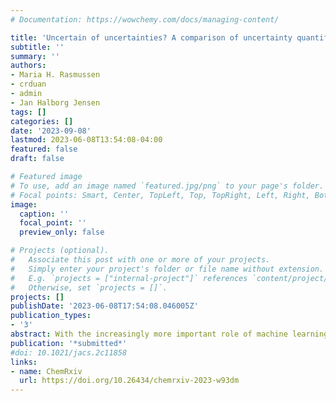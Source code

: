 ```yaml
---
# Documentation: https://wowchemy.com/docs/managing-content/

title: 'Uncertain of uncertainties? A comparison of uncertainty quantification metrics for chemical data sets'
subtitle: ''
summary: ''
authors:
- Maria H. Rasmussen
- crduan
- admin
- Jan Halborg Jensen
tags: []
categories: []
date: '2023-09-08'
lastmod: 2023-06-08T13:54:08-04:00
featured: false
draft: false

# Featured image
# To use, add an image named `featured.jpg/png` to your page's folder.
# Focal points: Smart, Center, TopLeft, Top, TopRight, Left, Right, BottomLeft, Bottom, BottomRight.
image:
  caption: ''
  focal_point: ''
  preview_only: false

# Projects (optional).
#   Associate this post with one or more of your projects.
#   Simply enter your project's folder or file name without extension.
#   E.g. `projects = ["internal-project"]` references `content/project/deep-learning/index.md`.
#   Otherwise, set `projects = []`.
projects: []
publishDate: '2023-06-08T17:54:08.046005Z'
publication_types:
- '3'
abstract: With the increasingly more important role of machine learning (ML) models in chemical research, the need for putting a level of confidence to the model predictions naturally arises. Several methods for obtaining uncertainty estimates have been proposed in recent years but consensus on the evaluation of these have yet to be established and different studies on uncertainties generally uses different metrics to evaluate them. We compare three of the most popular validation metrics (Spearman’s rank correlation coefficient, the negative log likelihood (NLL) and the miscalibration area) to the error-based calibration introduced by Levi et al. (Sensors 2022, 22, 5540). Importantly, metrics such as the negative log likelihood (NLL) and Spearman’s rank correlation coefficient bear little information in themselves. We therefore introduce reference values obtained through errors simulated directly from the uncertainty distribution. The different metrics target different properties and we show how to interpret them, but we generally find the best overall validation to be done based on the error-based calibration plot introduced by Levi et al. Finally, we illustrate the sensitivity of ranking-based methods (e.g. Spearman’s rank correlation coefficient) towards test set design by using the same toy model on two different test sets and obtaining vastly different metrics (0.05 vs. 0.65).
publication: '*submitted*'
#doi: 10.1021/jacs.2c11858
links:
- name: ChemRxiv
  url: https://doi.org/10.26434/chemrxiv-2023-w93dm
---
```


